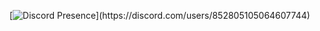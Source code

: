 [![Discord Presence](https://lanyard-profile-readme.vercel.app/api/94490510688792576?theme=light&bg=000000&animated=false&hideDiscrim=true&borderRadius=30px&idleMessage=Probably%20doing%20something%20else...)](https://discord.com/users/852805105064607744)
